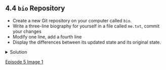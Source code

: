 ## 4.4 ```bio``` Repository

- Create a new Git repository on your computer called ```bio```.
- Write a three-line biography for yourself in a file called ```me.txt```, commit your changes
- Modify one line, add a fourth line
- Display the differences between its updated state and its original state.

<details>
  <summary>
    Solution
  </summary>

  <p>
    If needed, move out of the <code>recipes</code> folder:
  </p>

  <pre><code>$ cd ..</code></pre>

  <p>
    Create a new folder called <code>bio</code> and ‘move’ into it:
  </p>

  <pre><code>$ mkdir bio
$ cd bio</code></pre>

  <p>
    Initialise git:
  </p>

  <pre><code>$ git init</code></pre>

  <p>
    Create your biography file <code>me.txt</code> using <code>nano</code> or another text editor. Once in place, add and commit it to the repository:
  </p>

  <pre><code>$ git add me.txt
$ git commit -m "Add biography file"</code></pre>

  <p>
    Modify the file as described (modify one line, add a fourth line). To display the differences between its updated state and its original state, use <code>git diff</code>:
  </p>

  <pre><code>$ git diff me.txt</code></pre>
  
</details>
  
[Episode 5 Image 1](episode5_img1.md)

